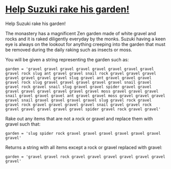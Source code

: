 # [Help Suzuki rake his garden!](https://www.codewars.com/kata/help-suzuki-rake-his-garden "https://www.codewars.com/kata/571c1e847beb0a8f8900153d")

Help Suzuki rake his garden!

The monastery has a magnificent Zen garden made of white gravel and rocks and it is raked diligently everyday by the monks. Suzuki having a keen eye is always on the lookout for anything creeping into the garden that must be removed during the daily raking such as insects or moss. 

You will be given a string representing the garden such as:

```
garden = 'gravel gravel gravel gravel gravel gravel gravel gravel gravel rock slug ant gravel gravel snail rock gravel gravel gravel gravel gravel gravel gravel slug gravel ant gravel gravel gravel gravel rock slug gravel gravel gravel gravel gravel snail gravel gravel rock gravel snail slug gravel gravel spider gravel gravel gravel gravel gravel gravel gravel gravel moss gravel gravel gravel snail gravel gravel gravel ant gravel gravel moss gravel gravel gravel gravel snail gravel gravel gravel gravel slug gravel rock gravel gravel rock gravel gravel gravel gravel snail gravel gravel rock gravel gravel gravel gravel gravel spider gravel rock gravel gravel'
```

Rake out any items that are not a rock or gravel and replace them with gravel such that:

```
garden = 'slug spider rock gravel gravel gravel gravel gravel gravel gravel'
```

Returns a string with all items except a rock or gravel replaced with gravel:

```
garden = 'gravel gravel rock gravel gravel gravel gravel gravel gravel gravel'
```